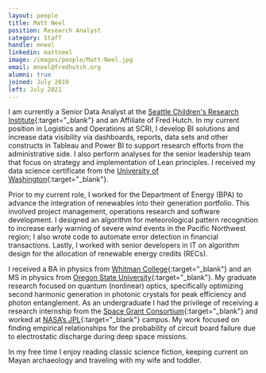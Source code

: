 ```yaml
---
layout: people
title: Matt Neel
position: Research Analyst
category: Staff
handle: mneel
linkedin: mattneel
image: /images/people/Matt-Neel.jpg
email: mneel@fredhutch.org
alumni: true
joined: July 2019
left: July 2021
---
```


I am currently a Senior Data Analyst at the [Seattle Children's Research Institute](https://www.seattlechildrens.org/research/){:target="_blank"} and an Affiliate of Fred Hutch. In my current position in Logistics and Operations at SCRI, I develop BI solutions and increase data visibility via dashboards, reports, data sets and other constructs in Tableau and Power BI to support research efforts from the administrative side. I also perform analyses for the senior leadership team that focus on strategy and implementation of Lean principles. I received my data science certificate from the [University of Washington](https://www.pce.uw.edu/certificates/data-science){:target="_blank"}.

Prior to my current role, I worked for the Department of Energy (BPA) to advance the integration of renewables into their generation portfolio. This involved project management, operations research and software development. I designed an algorithm for meteorological pattern recognition to increase early warning of severe wind events in the Pacific Northwest region; I also wrote code to automate error detection in financial transactions. Lastly, I worked with senior developers in IT on algorithm design for the allocation of renewable energy credits (RECs).

I received a BA in physics from [Whitman College](https://www.whitman.edu/){:target="_blank"} and an MS in physics from [Oregon State University](https://oregonstate.edu/){:target="_blank"}. My graduate research focused on quantum (nonlinear) optics, specifically optimizing second harmonic generation in photonic crystals for peak efficiency and photon entanglement. As an undergraduate I had the privilege of receiving a research internship from the [Space Grant Consortium](https://www.nasa.gov/offices/education/programs/national/spacegrant/about/index.html){:target="_blank"} and worked at [NASA’s JPL](https://www.jpl.nasa.gov/){:target="_blank"} campus. My work focused on finding empirical relationships for the probability of circuit board failure due to electrostatic discharge during deep space missions.

In my free time I enjoy reading classic science fiction, keeping current on Mayan archaeology and traveling with my wife and toddler.
